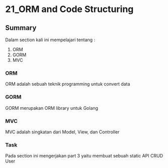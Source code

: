 # 21_ORM and Code Structuring

## Summary
Dalam section kali ini mempelajari tentang :
1. ORM
2. GORM
3. MVC

### ORM
ORM adalah sebuah teknik programming untuk convert data

### GORM
GORM merupakan ORM library untuk Golang

### MVC
MVC adalah singkatan dari Model, View, dan Controller

### Task 
Pada section ini mengerjakan part 3 yaitu membuat sebuah static API CRUD User 
